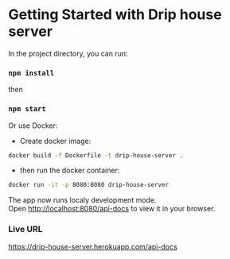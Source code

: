 # Getting Started with Drip house server

In the project directory, you can run:

### `npm install`

then

### `npm start`

Or use Docker:

- Create docker image:

```bash
docker build -f Dockerfile -t drip-house-server .
```

- then run the docker container:

```bash
docker run -it -p 8080:8080 drip-house-server
```

The app now runs localy development mode.\
Open [http://localhost:8080/api-docs](http://localhost:8080/api-docs) to view it in your browser.

### Live URL

https://drip-house-server.herokuapp.com/api-docs

